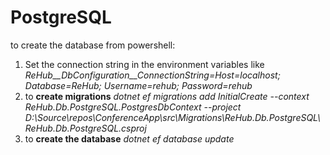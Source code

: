 ﻿# PostgreSQL
to create the database from powershell:
1. Set the connection string in the environment variables like <i>ReHub__DbConfiguration__ConnectionString=Host=localhost; Database=ReHub; Username=rehub; Password=rehub</i>
2. to <b>create migrations</b> <i>dotnet ef migrations add InitialCreate --context ReHub.Db.PostgreSQL.PostgresDbContext --project D:\Source\repos\ConferenceApp\src\Migrations\ReHub.Db.PostgreSQL\ReHub.Db.PostgreSQL.csproj</i>
3. to <b>create the database</b> <i>dotnet ef database update</i>